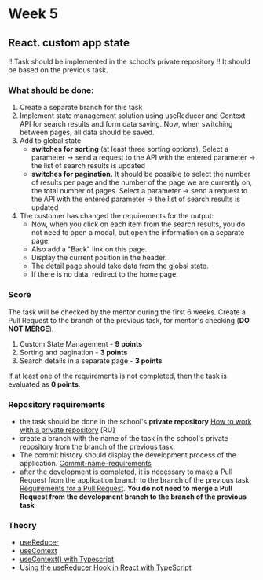 # Week 5

## React. custom app state


!! Task should be implemented in the school’s private repository !!
It should be based on the previous task.

### What should be done:

1. Create a separate branch for this task
2. Implement state management solution using useReducer and Context API for search results and form data saving. Now, when switching between pages, all data should be saved.
3. Add to global state
    - **switches for sorting** (at least three sorting options). Select a parameter -> send a request to the API with the entered parameter -> the list of search results is updated
    - **switches for pagination.** It should be possible to select the number of results per page and the number of the page we are currently on, the total number of pages. Select a parameter -> send a request to the API with the entered parameter -> the list of search results is updated
4. The customer has changed the requirements for the output: 
    - Now, when you click on each item from the search results, you do not need to open a modal, but open the information on a separate page. 
    - Also add a "Back" link on this page. 
    - Display the current position in the header. 
    - The detail page should take data from the global state.
    - If there is no data, redirect to the home page.
### Score

The task will be checked by the mentor during the first 6 weeks. Create a Pull Request to the branch of the previous task, for mentor's checking (**DO NOT MERGE**).


1. Custom State Management - **9 points**
2. Sorting and pagination - **3 points**
3. Search details in a separate page - **3 points**


If at least one of the requirements is not completed, then the task is evaluated as **0 points**.

### Repository requirements

- the task should be done in the school's **private repository** [How to work with a private repository](https://docs.rs.school/#/private-repository?id=Как-работать-с-приватным-репозиторием) [RU]
- create a branch with the name of the task in the school's private repository from the branch of the previous task. 
- The commit history should display the development process of the application. [Commit-name-requirements](https://www.conventionalcommits.org/en)
- after the development is completed, it is necessary to make a Pull Request from the application branch to the branch of the previous task [Requirements for a Pull Request](https://docs.app.rs.school/#/platform/pull-request-review-process). **You do not need to merge a Pull Request from the development branch to the branch of the previous task**

### Theory

- [useReducer](https://reactjs.org/docs/hooks-reference.html#usereducer)
- [useContext](https://reactjs.org/docs/hooks-reference.html#usecontext)
- [useContext() with Typescript](https://dev.to/madv/usecontext-with-typescript-23ln)
- [Using the useReducer Hook in React with TypeScript](https://dev.to/craigaholliday/using-the-usereducer-hook-in-react-with-typescript-27m1)
